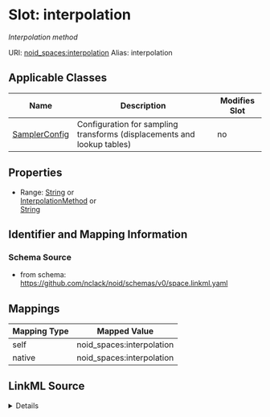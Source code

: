 

# Slot: interpolation 


_Interpolation method_





URI: [noid_spaces:interpolation](https://github.com/nclack/noid/schemas/space.v0.context.jsonldinterpolation)
Alias: interpolation

<!-- no inheritance hierarchy -->





## Applicable Classes

| Name | Description | Modifies Slot |
| --- | --- | --- |
| [SamplerConfig](SamplerConfig.md) | Configuration for sampling transforms (displacements and lookup tables) |  no  |







## Properties

* Range: [String](String.md)&nbsp;or&nbsp;<br />[InterpolationMethod](InterpolationMethod.md)&nbsp;or&nbsp;<br />[String](String.md)





## Identifier and Mapping Information







### Schema Source


* from schema: https://github.com/nclack/noid/schemas/v0/space.linkml.yaml




## Mappings

| Mapping Type | Mapped Value |
| ---  | ---  |
| self | noid_spaces:interpolation |
| native | noid_spaces:interpolation |




## LinkML Source

<details>
```yaml
name: interpolation
description: Interpolation method
from_schema: https://github.com/nclack/noid/schemas/v0/space.linkml.yaml
rank: 1000
ifabsent: string(nearest)
alias: interpolation
owner: SamplerConfig
domain_of:
- SamplerConfig
range: string
any_of:
- range: InterpolationMethod
- range: string

```
</details>